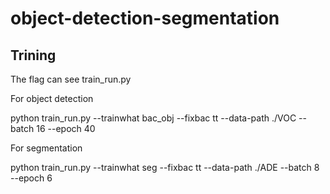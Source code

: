 # object-detection-segmentation

Trining
----------------------------------------------------------------------------
The flag can see train_run.py

For object detection

python train_run.py --trainwhat bac_obj --fixbac tt --data-path ./VOC --batch 16 --epoch 40 

For segmentation

python train_run.py --trainwhat seg --fixbac tt --data-path ./ADE --batch 8 --epoch 6 
